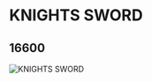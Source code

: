 # KNIGHTS SWORD
## 16600
![KNIGHTS SWORD](https://lc-www-live-s.legocdn.com/media/bricks/5/2/6064117.jpg)